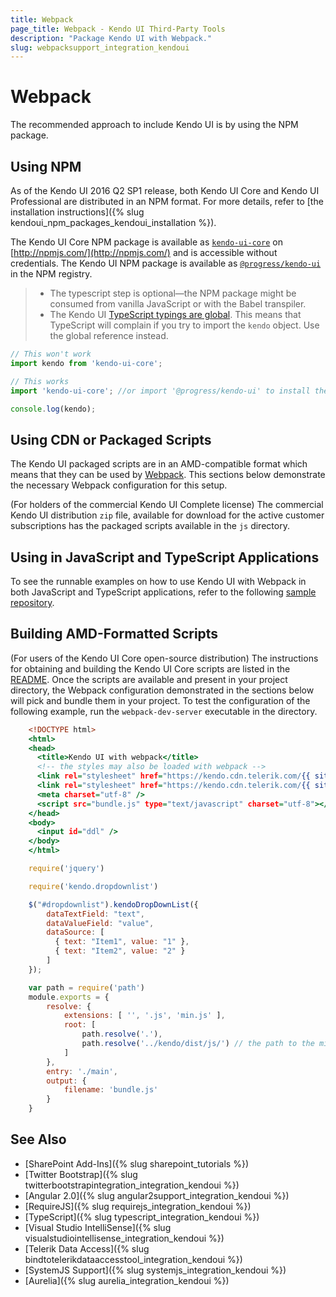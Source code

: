 ```yaml
---
title: Webpack
page_title: Webpack - Kendo UI Third-Party Tools
description: "Package Kendo UI with Webpack."
slug: webpacksupport_integration_kendoui
---
```


# Webpack

The recommended approach to include Kendo UI is by using the NPM package.

## Using NPM

As of the Kendo UI 2016 Q2 SP1 release, both Kendo UI Core and Kendo UI Professional are distributed in an NPM format. For more details, refer to [the installation instructions]({% slug kendoui_npm_packages_kendoui_installation %}).

The Kendo UI Core NPM package is available as [`kendo-ui-core`](https://www.npmjs.com/package/kendo-ui-core) on [http://npmjs.com/](http://npmjs.com/) and is accessible without credentials. 
The Kendo UI NPM package is available as [`@progress/kendo-ui`](https://www.npmjs.com/package/@progress/kendo-ui) in the NPM registry.

> * The typescript step is optional&mdash;the NPM package might be consumed from vanilla JavaScript or with the Babel transpiler.
> * The Kendo UI [TypeScript typings are global](https://github.com/typings/typings/blob/master/docs/faq.md#what-are-global-dependencies). This means that TypeScript will complain if you try to import the `kendo` object. Use the global reference instead.

```typescript
// This won't work
import kendo from 'kendo-ui-core';

// This works
import 'kendo-ui-core'; //or import '@progress/kendo-ui' to install the Kendo UI package

console.log(kendo);
```

## Using CDN or Packaged Scripts

The Kendo UI packaged scripts are in an AMD-compatible format which means that they can be used by [Webpack](http://webpack.github.io). This sections below demonstrate the necessary Webpack configuration for this setup.

(For holders of the commercial Kendo UI Complete license) The commercial Kendo UI distribution `zip` file, available for download for the active customer subscriptions has the packaged scripts available in the `js` directory.

## Using in JavaScript and TypeScript Applications

To see the runnable examples on how to use Kendo UI with Webpack in both JavaScript and TypeScript applications, refer to the following [sample repository](https://github.com/telerik/kendo-ui-npm-example).

## Building AMD-Formatted Scripts

(For users of the Kendo UI Core open-source distribution) The instructions for obtaining and building the Kendo UI Core scripts are listed in the [README](https://github.com/telerik/kendo-ui-core#how-to-build-kendo-ui-core). Once the scripts are available and present in your project directory, the Webpack configuration demonstrated in the sections below will pick and bundle them in your project. To test the configuration of the following example, run the `webpack-dev-server` executable in the directory.

```tab-index.html
    <!DOCTYPE html>
    <html>
    <head>
      <title>Kendo UI with webpack</title>
      <!-- the styles may also be loaded with webpack -->
      <link rel="stylesheet" href="https://kendo.cdn.telerik.com/{{ site.cdnVersion }}/styles/kendo.common.min.css">
      <link rel="stylesheet" href="https://kendo.cdn.telerik.com/{{ site.cdnVersion }}/styles/kendo.default.min.css">
      <meta charset="utf-8" />
      <script src="bundle.js" type="text/javascript" charset="utf-8"></script>
    </head>
    <body>
      <input id="ddl" />
    </body>
    </html>
```
```tab-main.js
    require('jquery')

    require('kendo.dropdownlist')

    $("#dropdownlist").kendoDropDownList({
        dataTextField: "text",
        dataValueField: "value",
        dataSource: [
          { text: "Item1", value: "1" },
          { text: "Item2", value: "2" }
        ]
    });
```
```tab-webpack.config.js
    var path = require('path')
    module.exports = {
        resolve: {
            extensions: [ '', '.js', 'min.js' ],
            root: [
                path.resolve('.'),
                path.resolve('../kendo/dist/js/') // the path to the minified scripts
            ]
        },
        entry: './main',
        output: {
            filename: 'bundle.js'
        }
    }
```

## See Also

* [SharePoint Add-Ins]({% slug sharepoint_tutorials %})
* [Twitter Bootstrap]({% slug twitterbootstrapintegration_integration_kendoui %})
* [Angular 2.0]({% slug angular2support_integration_kendoui %})
* [RequireJS]({% slug requirejs_integration_kendoui %})
* [TypeScript]({% slug typescript_integration_kendoui %})
* [Visual Studio IntelliSense]({% slug visualstudiointellisense_integration_kendoui %})
* [Telerik Data Access]({% slug bindtotelerikdataaccesstool_integration_kendoui %})
* [SystemJS Support]({% slug systemjs_integration_kendoui %})
* [Aurelia]({% slug aurelia_integration_kendoui %})
